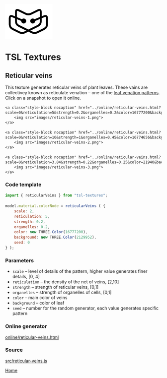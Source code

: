 <img class="logo" src="../assets/logo/logo.png">


# TSL Textures


## Reticular veins

This texture generates reticular veins of plant leaves. These vains
are collectivey known as reticulate venation &ndash; one of the [leaf venation patterns](https://en.wikipedia.org/wiki/Leaf#Venation).
Click on a snapshot to open it online.

<p class="gallery">

	<a class="style-block nocaption" href="../online/reticular-veins.html?scale=0&reticulation=5&strength=0.2&organelles=0.2&color=16777200&background=2129952&seed=8680">
		<img src="images/reticular-veins-1.png">
	</a>

	<a class="style-block nocaption" href="../online/reticular-veins.html?scale=0&reticulation=10&strength=1&organelles=0.45&color=16774656&background=14917792&seed=2075">
		<img src="images/reticular-veins-2.png">
	</a>

	<a class="style-block nocaption" href="../online/reticular-veins.html?scale=0&reticulation=3.84&strength=0.22&organelles=0.25&color=21940&background=11394517&seed=4039">
		<img src="images/reticular-veins-3.png">
	</a>

</p>


### Code template

```js
import { reticularVeins } from "tsl-textures";

model.material.colorNode = reticularVeins ( {
	scale: 2,
	reticulation: 5,
	strength: 0.2,
	organelles: 0.2,
	color: new THREE.Color(16777200),
	background: new THREE.Color(2129952),
	seed: 0
} );
```


### Parameters

* `scale` &ndash; level of details of the pattern, higher value generates finer details, [0, 4]
* `reticulation` &ndash; the density of the net of veins, [2,10]
* `strength` &ndash; strength of reticular veins, [0,1]
* `organelles` &ndash; strength of organelles of cells, [0,1]
* `color` &ndash; main color of veins
* `background` &ndash; color of leaf
* `seed` &ndash; number for the random generator, each value generates specific pattern


### Online generator

[online/reticular-veins.html](../online/reticular-veins.html)


### Source

[src/reticular-veins.js](https://github.com/boytchev/tsl-textures/blob/main/src/reticular-veins.js)


		
<div class="footnote">
	<a href="../">Home</a>
</div>